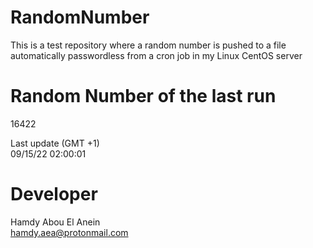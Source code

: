 # RandomNumber    
This is a test repository where a random number is pushed to a file automatically passwordless from a cron job in my Linux CentOS server    
# Random Number of the last run   
16422
      
Last update (GMT +1)    
09/15/22 02:00:01
# Developer    
Hamdy Abou El Anein   
hamdy.aea@protonmail.com
